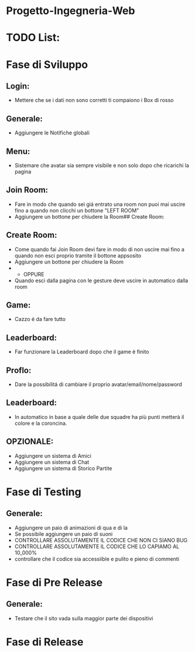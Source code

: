 # Progetto-Ingegneria-Web
# TODO List:
# Fase di Sviluppo
## Login:
 * Mettere che se i dati non sono corretti ti compaiono i Box di rosso
## Generale:
 * Aggiungere le Notifiche globali
## Menu:
 * Sistemare che avatar sia sempre visibile e non solo dopo che ricarichi la pagina
## Join Room:
 * Fare in modo che quando sei giá entrato una room non puoi mai uscire fino a quando non clicchi un bottone "LEFT ROOM"
 * Aggiungere un bottone per chiudere la Room## Create Room:
## Create Room:
 * Come quando fai Join Room devi fare in modo di non uscire mai fino a quando non esci proprio tramite il bottone appsosito
 * Aggiungere un bottone per chiudere la Room
 * * OPPURE
 * Quando esci dalla pagina con le gesture deve uscire in automatico dalla room
## Game:
 * Cazzo é da fare tutto
## Leaderboard:
 * Far funzionare la Leaderboard dopo che il game é finito
## Proflo:
 * Dare la possibilitá di cambiare il proprio avatar/email/nome/password
## Leaderboard:
 * In automatico in base a quale delle due squadre ha più punti metterà il colore e la coroncina.
## OPZIONALE:
 * Aggiungere un sistema di Amici
 * Aggiungere un sistema di Chat
 * Aggiungere un sistema di Storico Partite
# Fase di Testing
## Generale:
  * Aggiungere un paio di animazioni di qua e di la
  * Se possibile aggiungere un paio di suoni
  * CONTROLLARE ASSOLUTAMENTE IL CODICE CHE NON CI SIANO BUG
  * CONTROLLARE ASSOLUTAMENTE IL CODICE CHE LO CAPIAMO AL 10_000%
  * controllare che il codice sia accessiible e pulito e pieno di commenti
# Fase di Pre Release
## Generale:
  * Testare che il sito vada sulla maggior parte dei dispositivi
# Fase di Release


